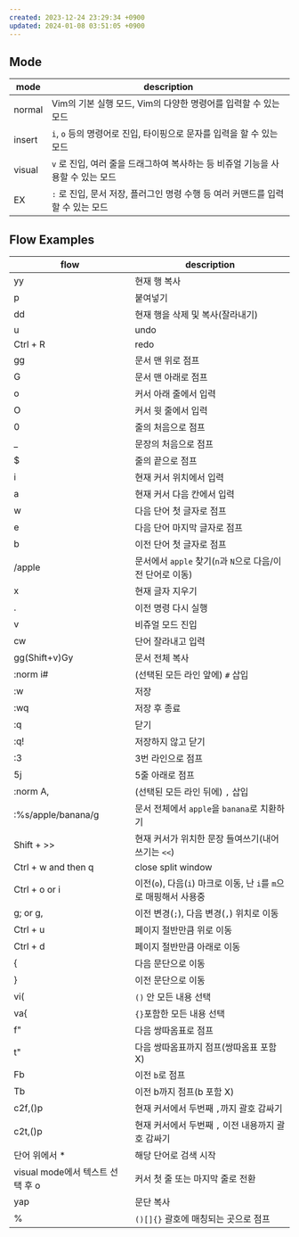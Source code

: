 ```yaml
---
created: 2023-12-24 23:29:34 +0900
updated: 2024-01-08 03:51:05 +0900
---
```


## Mode

| mode   | description                                                                     |
| ------ | ------------------------------------------------------------------------------- |
| normal | Vim의 기본 실행 모드, Vim의 다양한 명령어를 입력할 수 있는 모드                 |
| insert | `i`, `o` 등의 명령어로 진입, 타이핑으로 문자를 입력을 할 수 있는 모드           |
| visual | `v` 로 진입, 여러 줄을 드래그하여 복사하는 등 비쥬얼 기능을 사용할 수 있는 모드 |
| EX     | `:` 로 진입, 문서 저장, 플러그인 명령 수행 등 여러 커맨드를 입력할 수 있는 모드 |

## Flow Examples

| flow                             | description                                                        |
| -------------------              | ------------------------------------------------------------------ |
| yy                               | 현재 행 복사                                                       |
| p                                | 붙여넣기                                                           |
| dd                               | 현재 행을 삭제 및 복사(잘라내기)                                   |
| u                                | undo                                                               |
| Ctrl + R                         | redo                                                               |
| gg                               | 문서 맨 위로 점프                                                  |
| G                                | 문서 맨 아래로 점프                                                |
| o                                | 커서 아래 줄에서 입력                                              |
| O                                | 커서 윗 줄에서 입력                                                |
| 0                                | 줄의 처음으로 점프                                                 |
| \_                               | 문장의 처음으로 점프                                               |
| $                                | 줄의 끝으로 점프                                                   |
| i                                | 현재 커서 위치에서 입력                                            |
| a                                | 현재 커서 다음 칸에서 입력                                         |
| w                                | 다음 단어 첫 글자로 점프                                           |
| e                                | 다음 단어 마지막 글자로 점프                                       |
| b                                | 이전 단어 첫 글자로 점프                                           |
| /apple                           | 문서에서 `apple` 찾기(`n`과 `N`으로 다음/이전 단어로 이동)         |
| x                                | 현재 글자 지우기                                                   |
| .                                | 이전 명령 다시 실행                                                |
| v                                | 비쥬얼 모드 진입                                                   |
| cw                               | 단어 잘라내고 입력                                                 |
| gg(Shift+v)Gy                    | 문서 전체 복사                                                     |
| :norm i#                         | (선택된 모든 라인 앞에) `#` 삽입                                   |
| :w                               | 저장                                                               |
| :wq                              | 저장 후 종료                                                       |
| :q                               | 닫기                                                               |
| :q!                              | 저장하지 않고 닫기                                                 |
| :3                               | 3번 라인으로 점프                                                  |
| 5j                               | 5줄 아래로 점프                                                    |
| :norm A,                         | (선택된 모든 라인 뒤에) `,` 삽입                                   |
| :%s/apple/banana/g               | 문서 전체에서 `apple`을 `banana`로 치환하기                        |
| Shift + >>                       | 현재 커서가 위치한 문장 들여쓰기(내어쓰기는 `<<`)                  |
| Ctrl + w and then q              | close split window                                                 |
| Ctrl + o or i                    | 이전(`o`), 다음(`i`) 마크로 이동, 난 `i`를 `m`으로 매핑해서 사용중 |
| g; or g,                         | 이전 변경(`;`), 다음 변경(`,`) 위치로 이동                         |
| Ctrl + u                         | 페이지 절반만큼 위로 이동                                          |
| Ctrl + d                         | 페이지 절반만큼 아래로 이동                                        |
| {                                | 다음 문단으로 이동                                                 |
| }                                | 이전 문단으로 이동                                                 |
| vi(                              | `()` 안 모든 내용 선택                                             |
| va{                              | `{}`포함한 모든 내용 선택                                          |
| f"                               | 다음 쌍따옴표로 점프                                               |
| t"                               | 다음 쌍따옴표까지 점프(쌍따옴표 포함 X)                            |
| Fb                               | 이전 `b`로 점프                                                    |
| Tb                               | 이전 b까지 점프(b 포함 X)                                          |
| c2f,()p                          | 현재 커서에서 두번째 `,`까지 괄호 감싸기                           |
| c2t,()p                          | 현재 커서에서 두번째 `,` 이전 내용까지 괄호 감싸기                 |
| 단어 위에서 \*                   | 해당 단어로 검색 시작                                              |
| visual mode에서 텍스트 선택 후 o | 커서 첫 줄 또는 마지막 줄로 전환                                   |
| yap                              | 문단 복사                                                          |
| %                                | `()[]{}` 괄호에 매칭되는 곳으로 점프                               |
